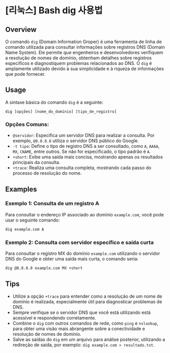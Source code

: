 # [리눅스] Bash dig 사용법

## Overview
O comando `dig` (Domain Information Groper) é uma ferramenta de linha de comando utilizada para consultar informações sobre registros DNS (Domain Name System). Ele permite que engenheiros e desenvolvedores verifiquem a resolução de nomes de domínio, obtenham detalhes sobre registros específicos e diagnostiquem problemas relacionados ao DNS. O `dig` é amplamente utilizado devido à sua simplicidade e à riqueza de informações que pode fornecer.

## Usage
A sintaxe básica do comando `dig` é a seguinte:

```
dig [opções] [nome_do_domínio] [tipo_de_registro]
```

### Opções Comuns:
- `@servidor`: Especifica um servidor DNS para realizar a consulta. Por exemplo, `@8.8.8.8` utiliza o servidor DNS público do Google.
- `-t tipo`: Define o tipo de registro DNS a ser consultado, como `A`, `AAAA`, `MX`, `CNAME`, entre outros. Se não for especificado, o tipo padrão é `A`.
- `+short`: Exibe uma saída mais concisa, mostrando apenas os resultados principais da consulta.
- `+trace`: Realiza uma consulta completa, mostrando cada passo do processo de resolução do nome.

## Examples
### Exemplo 1: Consulta de um registro A
Para consultar o endereço IP associado ao domínio `example.com`, você pode usar o seguinte comando:

```bash
dig example.com A
```

### Exemplo 2: Consulta com servidor específico e saída curta
Para consultar o registro MX do domínio `example.com` utilizando o servidor DNS do Google e obter uma saída mais curta, o comando seria:

```bash
dig @8.8.8.8 example.com MX +short
```

## Tips
- Utilize a opção `+trace` para entender como a resolução de um nome de domínio é realizada, especialmente útil para diagnosticar problemas de DNS.
- Sempre verifique se o servidor DNS que você está utilizando está acessível e respondendo corretamente.
- Combine o `dig` com outros comandos de rede, como `ping` e `nslookup`, para obter uma visão mais abrangente sobre a conectividade e resolução de nomes de domínio.
- Salve as saídas do `dig` em um arquivo para análise posterior, utilizando a redireção de saída, por exemplo: `dig example.com > resultado.txt`.